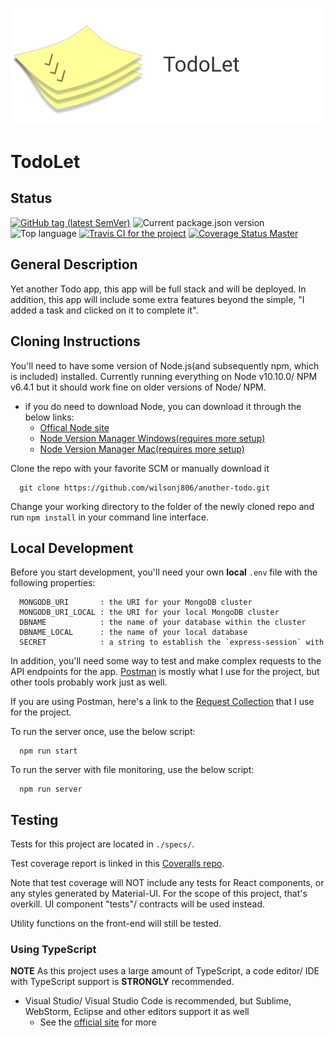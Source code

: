 ![TodoLet Logo](./client/src/assets/Logo-Heading(720x266).png)
# TodoLet

## Status

[![GitHub tag (latest SemVer)](https://img.shields.io/github/tag/wilsonj806/another-todo.svg)](https://github.com/wilsonj806/another-todo)
![Current package.json version](https://img.shields.io/github/package-json/v/wilsonj806/another-todo.svg?label=current%20version)
![Top language](https://img.shields.io/github/languages/top/wilsonj806/another-todo.svg)
[![Travis CI for the project](https://img.shields.io/travis/wilsonj806/another-todo.svg)](https://travis-ci.org/wilsonj806/another-todo)
[![Coverage Status Master](https://coveralls.io/repos/github/wilsonj806/another-todo/badge.svg?branch=master)](https://coveralls.io/github/wilsonj806/another-todo?branch=master)


## General Description

Yet another Todo app, this app will be full stack and will be deployed. In addition, this app will include some extra features beyond the simple, "I added a task and clicked on it to complete it".

## Cloning Instructions

You'll need to have some version of Node.js(and subsequently npm, which is included) installed. Currently running everything on Node v10.10.0/ NPM v6.4.1 but it should work fine on older versions of Node/ NPM.
- if you do need to download Node, you can download it through the below links:
  - [Offical Node site](https://nodejs.org/en/download/)
  - [Node Version Manager Windows(requires more setup)](https://github.com/coreybutler/nvm-windows)
  - [Node Version Manager Mac(requires more setup)](https://github.com/creationix/nvm)

Clone the repo with your favorite SCM or manually download it
  ```
    git clone https://github.com/wilsonj806/another-todo.git
  ```

Change your working directory to the folder of the newly cloned repo and run ```npm install``` in your command line interface.

## Local Development

Before you start development, you'll need your own **local** `.env` file with the following properties:
  ```
    MONGODB_URI       : the URI for your MongoDB cluster
    MONGODB_URI_LOCAL : the URI for your local MongoDB cluster
    DBNAME            : the name of your database within the cluster
    DBNAME_LOCAL      : the name of your local database
    SECRET            : a string to establish the `express-session` with
  ```

In addition, you'll need some way to test and make complex requests to the API endpoints for the app. [Postman](https://www.getpostman.com/) is mostly what I use for the project, but other tools probably work just as well.

If you are using Postman, here's a link to the [Request Collection](https://www.getpostman.com/collections/aaeeff55faa8e026f8a5) that I use for the project.

To run the server once, use the below script:
```
  npm run start
```

To run the server with file monitoring, use the below script:
```
  npm run server
```

## Testing

Tests for this project are located in `./specs/`.

Test coverage report is linked in this [Coveralls repo](https://coveralls.io/github/wilsonj806/another-todo).

Note that test coverage will NOT include any tests for React components, or any styles generated by Material-UI. For the scope of this project, that's overkill. UI component "tests"/ contracts will be used instead.

Utility functions on the front-end will still be tested.

### Using TypeScript

**NOTE** As this project uses a large amount of TypeScript, a code editor/ IDE with TypeScript support is **STRONGLY** recommended.
- Visual Studio/ Visual Studio Code is recommended, but Sublime, WebStorm, Eclipse and other editors support it as well
  - See the [official site](https://www.typescriptlang.org/index.html#download-links) for more
